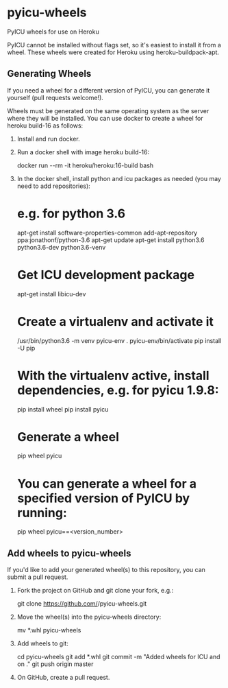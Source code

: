 # pyicu-wheels
PyICU wheels for use on Heroku

PyICU cannot be installed without flags set, so it's easiest to install it from a wheel. These wheels were created for Heroku using heroku-buildpack-apt.

## Generating Wheels
If you need a wheel for a different version of PyICU, you can generate it yourself (pull requests welcome!).

Wheels must be generated on the same operating system as the server where they will be installed.
You can use docker to create a wheel for heroku build-16 as follows:

1. Install and run docker.
1. Run a docker shell with image heroku build-16:

    docker run --rm -it heroku/heroku:16-build bash

1. In the docker shell, install python and icu packages as needed (you may need to add repositories):

    # e.g. for python 3.6
    apt-get install software-properties-common
    add-apt-repository ppa:jonathonf/python-3.6
    apt-get update
    apt-get install python3.6 python3.6-dev python3.6-venv

    # Get ICU development package
    apt-get install libicu-dev

    # Create a virtualenv and activate it
    /usr/bin/python3.6 -m venv pyicu-env
    . pyicu-env/bin/activate
    pip install -U pip

    # With the virtualenv active, install dependencies, e.g. for pyicu 1.9.8:
    pip install wheel
    pip install pyicu

    # Generate a wheel
    pip wheel pyicu

    # You can generate a wheel for a specified version of PyICU by running:
    pip wheel pyicu==<version_number>


## Add wheels to pyicu-wheels

If you'd like to add your generated wheel(s) to this repository, you can submit a pull request.

1. Fork the project on GitHub and git clone your fork, e.g.:

    git clone https://github.com/<username>/pyicu-wheels.git

1. Move the wheel(s) into the pyicu-wheels directory:

    mv *.whl pyicu-wheels

1. Add wheels to git:

    cd pyicu-wheels
    git add *.whl
    git commit -m "Added wheels for ICU <version> and <Python version> on <OS>."
    git push origin master

1. On GitHub, create a pull request.
